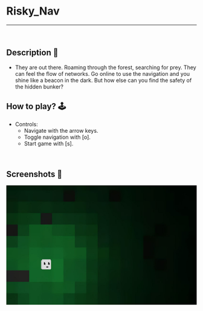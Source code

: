 # **Risky_Nav** 

---

<br>

## **Description 📃**
- They are out there. Roaming through the forest, searching for prey. They can feel the flow of networks. Go online to use the navigation and you shine like a beacon in the dark. But how else can you find the safety of the hidden bunker?


## **How to play? 🕹️**
- Controls:
	- Navigate with the arrow keys.
	- Toggle navigation with [o].
	- Start game with [s].

<br>

## **Screenshots 📸**


![image](../../assets/images/Risky_Nav.jpg)

<br>